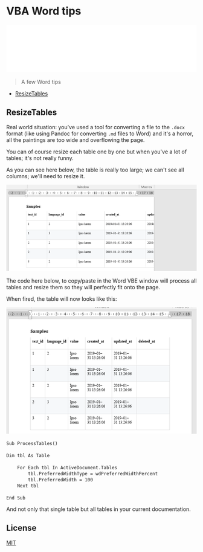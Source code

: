 # VBA Word tips

![Banner](./banner.svg)

> A few Word tips

- [ResizeTables](#resizetables)

## ResizeTables

Real world situation: you've used a tool for converting a file to the `.docx` format (like using Pandoc for converting `.md` files to Word) and it's a horror, all the paintings are too wide and overflowing the page.

You can of course resize each table one by one but when you've a lot of tables; it's not really funny.

As you can see here below, the table is really too large; we can't see all columns; we'll need to resize it.

![ProcessTables - Before](images/ProcessTables_before.png)

The code here below, to copy/paste in the Word VBE window will process all tables and resize them so they will perfectly fit onto the page.

When fired, the table will now looks like this:

![ProcessTables - After](images/ProcessTables_after.png)

```vbnet
Sub ProcessTables()

Dim tbl As Table

    For Each tbl In ActiveDocument.Tables
        tbl.PreferredWidthType = wdPreferredWidthPercent
        tbl.PreferredWidth = 100
    Next tbl

End Sub
```

And not only that single table but all tables in your current documentation.

## License

[MIT](LICENSE)

